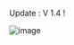 
Update : V 1.4 !

![image](https://cdn.discordapp.com/attachments/1237371619920318485/1237791336787345428/image.png?ex=663cee83&is=663b9d03&hm=f3a050082a1b7f9e0aa6134e8e796ba12da04a70d47c555dee983d3e59796348&)
